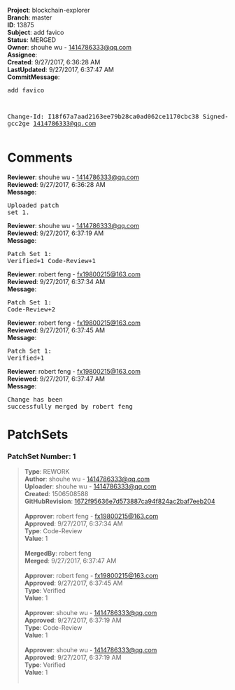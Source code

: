 <strong>Project</strong>: blockchain-explorer<br><strong>Branch</strong>: master<br><strong>ID</strong>: 13875<br><strong>Subject</strong>: add favico<br><strong>Status</strong>: MERGED<br><strong>Owner</strong>: shouhe wu - 1414786333@qq.com<br><strong>Assignee</strong>:<br><strong>Created</strong>: 9/27/2017, 6:36:28 AM<br><strong>LastUpdated</strong>: 9/27/2017, 6:37:47 AM<br><strong>CommitMessage</strong>:<br><pre>add favico

Change-Id: I18f67a7aad2163ee79b28ca0ad062ce1170cbc38
Signed-off-by: gcc2ge <1414786333@qq.com>
</pre><h1>Comments</h1><strong>Reviewer</strong>: shouhe wu - 1414786333@qq.com<br><strong>Reviewed</strong>: 9/27/2017, 6:36:28 AM<br><strong>Message</strong>: <pre>Uploaded patch set 1.</pre><strong>Reviewer</strong>: shouhe wu - 1414786333@qq.com<br><strong>Reviewed</strong>: 9/27/2017, 6:37:19 AM<br><strong>Message</strong>: <pre>Patch Set 1: Verified+1 Code-Review+1</pre><strong>Reviewer</strong>: robert feng - fx19800215@163.com<br><strong>Reviewed</strong>: 9/27/2017, 6:37:34 AM<br><strong>Message</strong>: <pre>Patch Set 1: Code-Review+2</pre><strong>Reviewer</strong>: robert feng - fx19800215@163.com<br><strong>Reviewed</strong>: 9/27/2017, 6:37:45 AM<br><strong>Message</strong>: <pre>Patch Set 1: Verified+1</pre><strong>Reviewer</strong>: robert feng - fx19800215@163.com<br><strong>Reviewed</strong>: 9/27/2017, 6:37:47 AM<br><strong>Message</strong>: <pre>Change has been successfully merged by robert feng</pre><h1>PatchSets</h1><h3>PatchSet Number: 1</h3><blockquote><strong>Type</strong>: REWORK<br><strong>Author</strong>: shouhe wu - 1414786333@qq.com<br><strong>Uploader</strong>: shouhe wu - 1414786333@qq.com<br><strong>Created</strong>: 1506508588<br><strong>GitHubRevision</strong>: [1672f95636e7d573887ca94f824ac2baf7eeb204](https://github.com/hyperledger/blockchain-explorer/commit/1672f95636e7d573887ca94f824ac2baf7eeb204)<br><br><strong>Approver</strong>: robert feng - fx19800215@163.com<br><strong>Approved</strong>: 9/27/2017, 6:37:34 AM<br><strong>Type</strong>: Code-Review<br><strong>Value</strong>: 1<br><br><strong>MergedBy</strong>: robert feng<br><strong>Merged</strong>: 9/27/2017, 6:37:47 AM<br><br><strong>Approver</strong>: robert feng - fx19800215@163.com<br><strong>Approved</strong>: 9/27/2017, 6:37:45 AM<br><strong>Type</strong>: Verified<br><strong>Value</strong>: 1<br><br><strong>Approver</strong>: shouhe wu - 1414786333@qq.com<br><strong>Approved</strong>: 9/27/2017, 6:37:19 AM<br><strong>Type</strong>: Code-Review<br><strong>Value</strong>: 1<br><br><strong>Approver</strong>: shouhe wu - 1414786333@qq.com<br><strong>Approved</strong>: 9/27/2017, 6:37:19 AM<br><strong>Type</strong>: Verified<br><strong>Value</strong>: 1<br><br></blockquote>